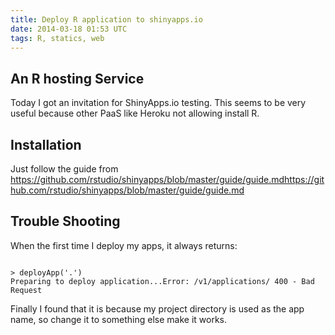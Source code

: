 ```yaml
---
title: Deploy R application to shinyapps.io
date: 2014-03-18 01:53 UTC
tags: R, statics, web
---
```


## An R hosting Service

Today I got an invitation for ShinyApps.io testing. This seems to be very
useful because other PaaS like Heroku not allowing install R.

## Installation

Just follow the guide from
https://github.com/rstudio/shinyapps/blob/master/guide/guide.mdhttps://github.com/rstudio/shinyapps/blob/master/guide/guide.md

## Trouble Shooting

When the first time I deploy my apps, it always returns: 

```shell

> deployApp('.')
Preparing to deploy application...Error: /v1/applications/ 400 - Bad Request
```

Finally I found that it is because my project directory is used as the app
name, so change it to something else make it works.
